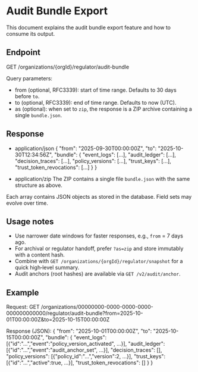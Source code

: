 # Audit Bundle Export

This document explains the audit bundle export feature and how to consume its output.

## Endpoint

GET /organizations/{orgId}/regulator/audit-bundle

Query parameters:
- from (optional, RFC3339): start of time range. Defaults to 30 days before `to`.
- to (optional, RFC3339): end of time range. Defaults to now (UTC).
- as (optional): when set to `zip`, the response is a ZIP archive containing a single `bundle.json`.

## Response

- application/json
  {
    "from": "2025-09-30T00:00:00Z",
    "to":   "2025-10-30T12:34:56Z",
    "bundle": {
      "event_logs": [...],
      "audit_ledger": [...],
      "decision_traces": [...],
      "policy_versions": [...],
      "trust_keys": [...],
      "trust_token_revocations": [...]
    }
  }

- application/zip
  The ZIP contains a single file `bundle.json` with the same structure as above.

Each array contains JSON objects as stored in the database. Field sets may evolve over time.

## Usage notes

- Use narrower date windows for faster responses, e.g., `from` = 7 days ago.
- For archival or regulator handoff, prefer `?as=zip` and store immutably with a content hash.
- Combine with `GET /organizations/{orgId}/regulator/snapshot` for a quick high‑level summary.
- Audit anchors (root hashes) are available via `GET /v2/audit/anchor`.

## Example

Request:
GET /organizations/00000000-0000-0000-0000-000000000000/regulator/audit-bundle?from=2025-10-01T00:00:00Z&to=2025-10-15T00:00:00Z

Response (JSON):
{
  "from": "2025-10-01T00:00:00Z",
  "to": "2025-10-15T00:00:00Z",
  "bundle": {
    "event_logs": [{"id":"...","event":"policy_version_activated", ...}],
    "audit_ledger": [{"id":"...","event":"audit_anchor_set", ...}],
    "decision_traces": [],
    "policy_versions": [{"policy_id":"...","version":2, ...}],
    "trust_keys": [{"id":"...","active":true, ...}],
    "trust_token_revocations": []
  }
}
